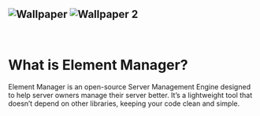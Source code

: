 ![Wallpaper](https://cdn.modrinth.com/data/z2AiNsm2/images/26623f22499f3353f824b1562a88f87bed32f41c.png)
![Wallpaper 2](https://cdn.modrinth.com/data/z2AiNsm2/images/2ee62cda925821ca9c8b754669507f8fe3ed2685.png)
---
<br>

# What is Element Manager?
Element Manager is an open-source Server Management Engine designed to help server owners manage their server better. It’s a lightweight tool that doesn’t depend on other libraries, keeping your code clean and simple.